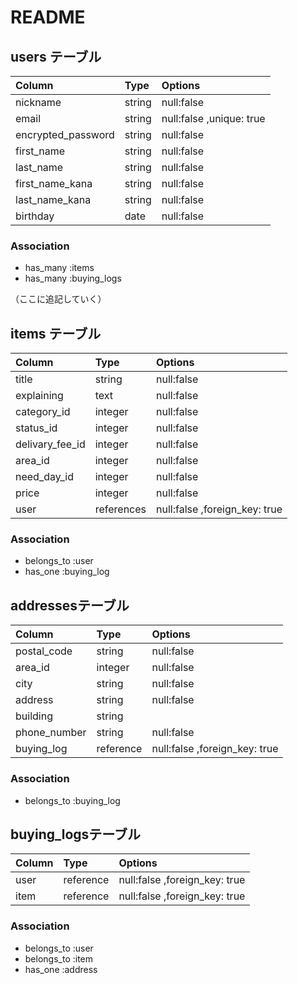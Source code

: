 # README


## users テーブル
|Column             |Type   |Options                  |
|:------------------|:------|:------------------------|
|nickname           |string |null:false               |
|email              |string |null:false ,unique: true |
|encrypted_password |string |null:false               |
|first_name         |string |null:false               |
|last_name          |string |null:false               |
|first_name_kana    |string |null:false               |
|last_name_kana     |string |null:false               |
|birthday           |date   |null:false               |

### Association
- has_many :items
- has_many :buying_logs

（ここに追記していく）
## items テーブル
|Column         |Type       |Options                      |
|:--------------|:----------|:----------------------------|
|title          |string     |null:false                   |
|explaining     |text       |null:false                   |
|category_id    |integer    |null:false                   |
|status_id      |integer    |null:false                   |
|delivary_fee_id|integer    |null:false                   |
|area_id        |integer    |null:false                   |
|need_day_id    |integer    |null:false                   |
|price          |integer    |null:false                   |
|user           |references |null:false ,foreign_key: true|

### Association
- belongs_to :user
- has_one :buying_log

## addressesテーブル
|Column         |Type       |Options                      |
|:--------------|:----------|:----------------------------|
|postal_code    |string     |null:false                   |
|area_id        |integer    |null:false                   |
|city           |string     |null:false                   |
|address        |string     |null:false                   |
|building       |string     |                             |
|phone_number   |string     |null:false                   |
|buying_log     |reference  |null:false ,foreign_key: true|

### Association
- belongs_to :buying_log


## buying_logsテーブル
|Column         |Type       |Options                      |
|:--------------|:----------|:----------------------------|
|user           |reference  |null:false ,foreign_key: true|
|item           |reference  |null:false ,foreign_key: true|

### Association
- belongs_to :user
- belongs_to :item
- has_one :address
